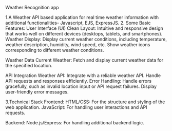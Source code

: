 Weather Recognition app

1.A Weather API based application for real time weather information with additional functionalities- Javascript, EJS, ExpressJS.
2. Some Basic Features:
User Interface (UI)
Clean Layout: Intuitive and responsive design that works well on different devices (desktops, tablets, and smartphones).
Weather Display: Display current weather conditions, including temperature, weather description, humidity, wind speed, etc.
Show weather icons corresponding to different weather conditions.

Weather Data
Current Weather: Fetch and display current weather data for the specified location.

API Integration
Weather API: Integrate with a reliable weather API.
Handle API requests and responses efficiently.
Error Handling: Handle errors gracefully, such as invalid location input or API request failures.
Display user-friendly error messages.

3.Technical Stack
Frontend:
HTML/CSS: For the structure and styling of the web application.
JavaScript: For handling user interactions and API requests.

Backend:
Node.js/Express: For handling additional backend logic.
